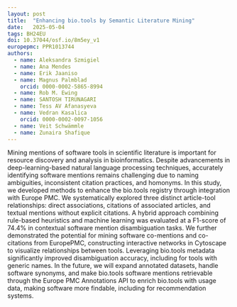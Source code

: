 ```yaml
---
layout: post
title:  "Enhancing bio.tools by Semantic Literature Mining"
date:   2025-05-04
tags: BH24EU
doi: 10.37044/osf.io/8m5ey_v1
europepmc: PPR1013744
authors:
  - name: Aleksandra Szmigiel
  - name: Ana Mendes
  - name: Erik Jaaniso
  - name: Magnus Palmblad
    orcid: 0000-0002-5865-8994
  - name: Rob M. Ewing
  - name: SANTOSH TIRUNAGARI
  - name: Tess AV Afanasyeva
  - name: Vedran Kasalica
    orcid: 0000-0002-0097-1056
  - name: Veit Schwämmle
  - name: Zunaira Shafique
---
```


Mining mentions of software tools in scientific literature is important for resource discovery and analysis in bioinformatics. Despite advancements in deep-learning-based natural language processing techniques, accurately identifying software mentions remains challenging due to naming ambiguities, inconsistent citation practices, and homonyms. In this study, we developed methods to enhance the bio.tools registry through integration with Europe PMC. We systematically explored three distinct article-tool relationships: direct associations, citations of associated articles, and textual mentions without explicit citations. A hybrid approach combining rule-based heuristics and machine learning was evaluated at a F1-score of 74.4% in contextual software mention disambiguation tasks. We further demonstrated the potential for mining software co-mentions and co-citations from EuropePMC, constructing interactive networks in Cytoscape to visualize relationships between tools. Leveraging bio.tools metadata significantly improved disambiguation accuracy, including for tools with generic names. In the future, we will expand annotated datasets, handle software synonyms, and make bio.tools software mentions retrievable through the Europe PMC Annotations API to enrich bio.tools with usage data, making software more findable, including for recommendation systems.

